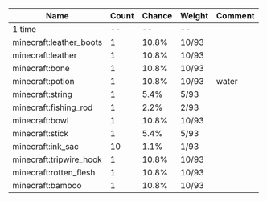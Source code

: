 | Name                    | Count | Chance | Weight | Comment |
| ----------------------- | ----- | ------ | ------ | ------- |
| 1 time                  |    -- |     -- |     -- |         |
| minecraft:leather_boots |     1 |  10.8% |  10/93 |         |
| minecraft:leather       |     1 |  10.8% |  10/93 |         |
| minecraft:bone          |     1 |  10.8% |  10/93 |         |
| minecraft:potion        |     1 |  10.8% |  10/93 | water   |
| minecraft:string        |     1 |   5.4% |   5/93 |         |
| minecraft:fishing_rod   |     1 |   2.2% |   2/93 |         |
| minecraft:bowl          |     1 |  10.8% |  10/93 |         |
| minecraft:stick         |     1 |   5.4% |   5/93 |         |
| minecraft:ink_sac       |    10 |   1.1% |   1/93 |         |
| minecraft:tripwire_hook |     1 |  10.8% |  10/93 |         |
| minecraft:rotten_flesh  |     1 |  10.8% |  10/93 |         |
| minecraft:bamboo        |     1 |  10.8% |  10/93 |         |
